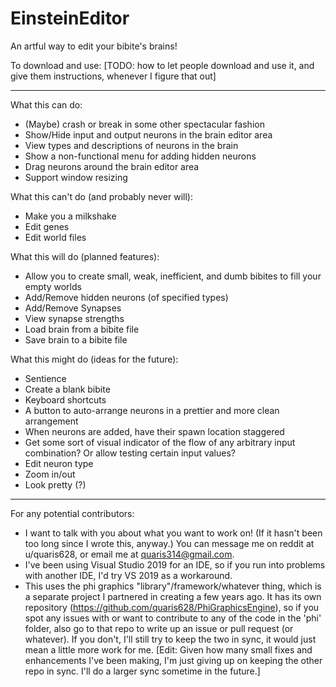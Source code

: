 # EinsteinEditor
An artful way to edit your bibite's brains!

To download and use:
 [TODO: how to let people download and use it, and give them instructions, whenever I figure that out]

 -----

What this can do:
 - (Maybe) crash or break in some other spectacular fashion
 - Show/Hide input and output neurons in the brain editor area
 - View types and descriptions of neurons in the brain
 - Show a non-functional menu for adding hidden neurons
 - Drag neurons around the brain editor area
 - Support window resizing

What this can't do (and probably never will):
 - Make you a milkshake
 - Edit genes
 - Edit world files

What this will do (planned features):
 - Allow you to create small, weak, inefficient, and dumb bibites to fill your empty worlds
 - Add/Remove hidden neurons (of specified types)
 - Add/Remove Synapses
 - View synapse strengths
 - Load brain from a bibite file
 - Save brain to a bibite file
 
What this might do (ideas for the future):
 - Sentience
 - Create a blank bibite
 - Keyboard shortcuts
 - A button to auto-arrange neurons in a prettier and more clean arrangement
 - When neurons are added, have their spawn location staggered
 - Get some sort of visual indicator of the flow of any arbitrary input combination? Or allow testing certain input values?
 - Edit neuron type
 - Zoom in/out
 - Look pretty (?)
 
 -----

For any potential contributors:
 - I want to talk with you about what you want to work on! (If it hasn't been too long since I wrote this, anyway.) You can message me on reddit at u/quaris628, or email me at quaris314@gmail.com.
 - I've been using Visual Studio 2019 for an IDE, so if you run into problems with another IDE, I'd try VS 2019 as a workaround.
 - This uses the phi graphics "library"/framework/whatever thing, which is a separate project I partnered in creating a few years ago. It has its own repository (https://github.com/quaris628/PhiGraphicsEngine), so if you spot any issues with or want to contribute to any of the code in the 'phi' folder, also go to that repo to write up an issue or pull request (or whatever). If you don't, I'll still try to keep the two in sync, it would just mean a little more work for me. [Edit: Given how many small fixes and enhancements I've been making, I'm just giving up on keeping the other repo in sync. I'll do a larger sync sometime in the future.]
